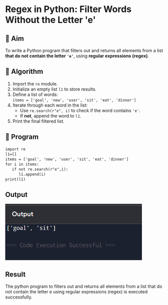 # Regex in Python: Filter Words Without the Letter 'e'

## 🎯 Aim
To write a Python program that filters out and returns all elements from a list **that do not contain the letter `'e'`**, using **regular expressions (regex)**.

## 🧠 Algorithm
1. Import the `re` module.
2. Initialize an empty list `l1` to store results.
3. Define a list of words:  
   `items = ['goal', 'new', 'user', 'sit', 'eat', 'dinner']`
4. Iterate through each word in the list:
   - Use `re.search(r"e", i)` to check if the word contains `'e'`.
   - If **not**, append the word to `l1`.
5. Print the final filtered list.

## 🧾 Program
```
import re
l1=[]
items = ['goal', 'new', 'user', 'sit', 'eat', 'dinner']
for i in items:
   if not re.search(r"e",i):
      l1.append(i)
print(l1)
```
## Output
![alt text](image-1.png)
## Result
The python program to filters out and returns all elements from a list that do not contain the letter e using regular expressions (regex) is executed successfully.